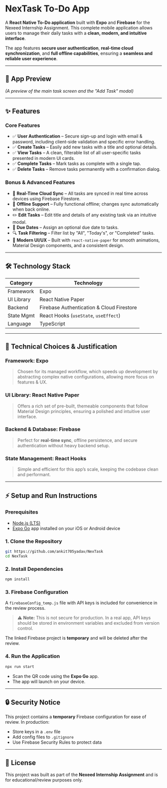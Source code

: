 # NexTask To-Do App

A **React Native To-Do application** built with **Expo** and **Firebase** for the Nexeed Internship Assignment.
This complete mobile application allows users to manage their daily tasks with a **clean, modern, and intuitive interface**.

The app features **secure user authentication**, **real-time cloud synchronization**, and **full offline capabilities**, ensuring a **seamless and reliable user experience**.

---

## 📱 App Preview
*(A preview of the main task screen and the "Add Task" modal)*

---

## ✨ Features

### **Core Features**
- ✅ **User Authentication** – Secure sign-up and login with email & password, including client-side validation and specific error handling.
- ✅ **Create Tasks** – Easily add new tasks with a title and optional details.
- ✅ **View Tasks** – A clean, filterable list of all user-specific tasks presented in modern UI cards.
- ✅ **Complete Tasks** – Mark tasks as complete with a single tap.
- ✅ **Delete Tasks** – Remove tasks permanently with a confirmation dialog.

### **Bonus & Advanced Features**
- 🌟 **Real-Time Cloud Sync** – All tasks are synced in real time across devices using Firebase Firestore.
- 📶 **Offline Support** – Fully functional offline; changes sync automatically when back online.
- ✏️ **Edit Tasks** – Edit title and details of any existing task via an intuitive modal.
- 📅 **Due Dates** – Assign an optional due date to tasks.
- 🔍 **Task Filtering** – Filter list by "All", "Today's", or "Completed" tasks.
- 🎨 **Modern UI/UX** – Built with `react-native-paper` for smooth animations, Material Design components, and a consistent design.

---

## 🛠 Technology Stack

| Category      | Technology |
|---------------|------------|
| Framework     | Expo |
| UI Library    | React Native Paper |
| Backend       | Firebase Authentication & Cloud Firestore |
| State Mgmt    | React Hooks (`useState`, `useEffect`) |
| Language      | TypeScript |

---

## 📌 Technical Choices & Justification

### **Framework: Expo**
> Chosen for its managed workflow, which speeds up development by abstracting complex native configurations, allowing more focus on features & UX.

### **UI Library: React Native Paper**
> Offers a rich set of pre-built, themeable components that follow Material Design principles, ensuring a polished and intuitive user interface.

### **Backend & Database: Firebase**
> Perfect for **real-time sync**, offline persistence, and secure authentication without heavy backend setup.

### **State Management: React Hooks**
> Simple and efficient for this app’s scale, keeping the codebase clean and performant.

---

## ⚡ Setup and Run Instructions

### **Prerequisites**
- [Node.js (LTS)](https://nodejs.org/en/)
- [Expo Go](https://expo.dev/client) app installed on your iOS or Android device

### **1. Clone the Repository**
```bash
git https://github.com/ankit705yadav/NexTask
cd NexTask
````

### **2. Install Dependencies**

```bash
npm install
```

### **3. Firebase Configuration**

A `firebaseConfig_temp.js` file with API keys is included for convenience in the review process.

> ⚠️ **Note:** This is not secure for production. In a real app, API keys should be stored in environment variables and excluded from version control.

The linked Firebase project is **temporary** and will be deleted after the review.

### **4. Run the Application**

```bash
npx run start
```

* Scan the QR code using the **Expo Go** app.
* The app will launch on your device.

---

## 🔒 Security Notice

This project contains a **temporary** Firebase configuration for ease of review. In production:

* Store keys in a `.env` file
* Add config files to `.gitignore`
* Use Firebase Security Rules to protect data

---

## 📄 License

This project was built as part of the **Nexeed Internship Assignment** and is for educational/review purposes only.
